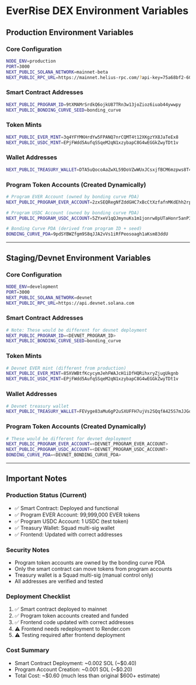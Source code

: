 # EverRise DEX Environment Variables

## Production Environment Variables

### Core Configuration
```bash
NODE_ENV=production
PORT=3000
NEXT_PUBLIC_SOLANA_NETWORK=mainnet-beta
NEXT_PUBLIC_RPC_URL=https://mainnet.helius-rpc.com/?api-key=75a68bf2-6062-4a1d-a4b5-ef717adf211b
```

### Smart Contract Addresses
```bash
NEXT_PUBLIC_PROGRAM_ID=9tXMAMrSrdkQ6ojkU87TRn3w13joZioz6iuab44ywwpy
NEXT_PUBLIC_BONDING_CURVE_SEED=bonding_curve
```

### Token Mints
```bash
NEXT_PUBLIC_EVER_MINT=3q4YFYMKHrdYw5FPANQ7nrCQMT4t12XKgzYX8JaTeEx8
NEXT_PUBLIC_USDC_MINT=EPjFWdd5AufqSSqeM2qN1xzybapC8G4wEGGkZwyTDt1v
```

### Wallet Addresses
```bash
NEXT_PUBLIC_TREASURY_WALLET=DTA5uQocoAaZwXL59DoVZwWUxJCsxjfBCM6mzpws8T4
```

### Program Token Accounts (Created Dynamically)
```bash
# Program EVER Account (owned by bonding curve PDA)
NEXT_PUBLIC_PROGRAM_EVER_ACCOUNT=2zxSEQRegNfZddGHC7xBcCtXzfafnMKdEhh2rp3KDzrz

# Program USDC Account (owned by bonding curve PDA)  
NEXT_PUBLIC_PROGRAM_USDC_ACCOUNT=5ZYxeV1qQJmynuKs1m1jonrw8pUTaHonr5anP3YwRYLA

# Bonding Curve PDA (derived from program ID + seed)
BONDING_CURVE_PDA=9pdSYBWZfgm9S8qJJA2vVs1iRfPeosoagh1aKsm83ddU
```

---

## Staging/Devnet Environment Variables

### Core Configuration
```bash
NODE_ENV=development
PORT=3000
NEXT_PUBLIC_SOLANA_NETWORK=devnet
NEXT_PUBLIC_RPC_URL=https://api.devnet.solana.com
```

### Smart Contract Addresses
```bash
# Note: These would be different for devnet deployment
NEXT_PUBLIC_PROGRAM_ID=<DEVNET_PROGRAM_ID>
NEXT_PUBLIC_BONDING_CURVE_SEED=bonding_curve
```

### Token Mints
```bash
# Devnet EVER mint (different from production)
NEXT_PUBLIC_EVER_MINT=85XVWBtfKcycymJehFWAJcH1iDfHQRihxryZjugUkgnb
NEXT_PUBLIC_USDC_MINT=EPjFWdd5AufqSSqeM2qN1xzybapC8G4wEGGkZwyTDt1v
```

### Wallet Addresses
```bash
# Devnet treasury wallet
NEXT_PUBLIC_TREASURY_WALLET=FEVyge83aMu6gP2uSXUFFH7ujVs2SQqfA425S7mJJGqA
```

### Program Token Accounts (Created Dynamically)
```bash
# These would be different for devnet deployment
NEXT_PUBLIC_PROGRAM_EVER_ACCOUNT=<DEVNET_PROGRAM_EVER_ACCOUNT>
NEXT_PUBLIC_PROGRAM_USDC_ACCOUNT=<DEVNET_PROGRAM_USDC_ACCOUNT>
BONDING_CURVE_PDA=<DEVNET_BONDING_CURVE_PDA>
```

---

## Important Notes

### Production Status (Current)
- ✅ Smart Contract: Deployed and functional
- ✅ Program EVER Account: 99,999,000 EVER tokens
- ✅ Program USDC Account: 1 USDC (test token)
- ✅ Treasury Wallet: Squad multi-sig wallet
- ✅ Frontend: Updated with correct addresses

### Security Notes
- Program token accounts are owned by the bonding curve PDA
- Only the smart contract can move tokens from program accounts
- Treasury wallet is a Squad multi-sig (manual control only)
- All addresses are verified and tested

### Deployment Checklist
1. ✅ Smart contract deployed to mainnet
2. ✅ Program token accounts created and funded
3. ✅ Frontend code updated with correct addresses
4. ⚠️ Frontend needs redeployment to Render.com
5. ⚠️ Testing required after frontend deployment

### Cost Summary
- Smart Contract Deployment: ~0.002 SOL (~$0.40)
- Program Account Creation: ~0.001 SOL (~$0.20)
- Total Cost: ~$0.60 (much less than original $600+ estimate)
